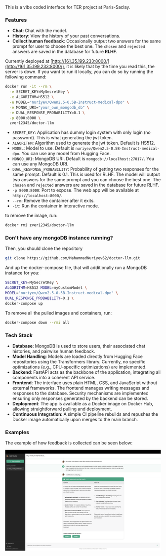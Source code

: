This is a vibe coded interface for TER project at Paris-Saclay.

### Features

- **Chat**: Chat with the model.
- **History**: View the history of your past conversations.
- **Collect human feedback**: Occasionally output two answers for the same prompt for user to choose the best one. The `chosen` and `rejected` answers are saved in the database for future **RLHF**.

Currently deployed at [http://161.35.199.233:8000/](http://161.35.199.233:8000/), it is likely that by the time you read this, the server is down. If you want to run it locally, you can do so by running the following command:

```bash
docker run -it --rm \
  -e SECRET_KEY=MySecretKey \
  -e ALGORITHM=HS512 \
  -e MODEL="nuriyev/Qwen2.5-0.5B-Instruct-medical-dpo" \
  -e MONGO_URI="your_own_mongodb_db" \
  -e DUAL_RESPONSE_PROBABILITY=0.1 \
  -p 8000:8000 \
  zver12345/doctor-llm
```

- `SECRET_KEY`: Application has dummy login system with only login (no password). This is what generating the jwt token.
- `ALGORITHM`: Algorithm used to generate the jwt token. Default is HS512.
- `MODEL`: Model to use. Default is `nuriyev/Qwen2.5-0.5B-Instruct-medical-dpo`. You can use any model from Hugging Face.
- `MONGO_URI`: MongoDB URI. Default is `mongodb://localhost:27017/`. You can use any MongoDB URI.
- `DUAL_RESPONSE_PROBABILITY`: Probability of getting two responses for the same prompt. Default is 0.1. This is used for RLHF. The model will output two answers for the same prompt and you can choose the best one. The `chosen` and `rejected` answers are saved in the database for future RLHF.
- `-p 8000:8000`: Port to expose. The web app will be available at `http://localhost:8000/`.
- `--rm`: Remove the container after it exits.
- `-it`: Run the container in interactive mode.

to remove the image, run:

```bash
docker rmi zver12345/doctor-llm
```

### Don't have any mongoDB instance running?

Then, you should clone the repository

```bash
git clone https://github.com/MahammadNuriyev62/doctor-llm.git
```

And up the docker-compose file, that will additionally run a MongoDB instance for you:

```bash
SECRET_KEY=MySecretKey \
ALGORITHM=HS512 MODEL=myCustomModel \
MODEL="nuriyev/Qwen2.5-0.5B-Instruct-medical-dpo" \
DUAL_RESPONSE_PROBABILITY=0.1 \
docker-compose up
```

To remove all the pulled images and containers, run:

```bash
docker-compose down --rmi all
```

### Tech Stack

- **Database**: MongoDB is used to store users, their associated chat histories, and pairwise human feedback.
- **Model Handling**: Models are loaded directly from Hugging Face repositories using the Transformers library. Currently, no specific optimizations (e.g., CPU-specific optimizations) are implemented.
- **Backend**: FastAPI acts as the backbone of the application, integrating all components into a coherent API service.
- **Frontend**: The interface uses plain HTML, CSS, and JavaScript without external frameworks. The frontend manages writing messages and responses to the database. Security mechanisms are implemented ensuring only responses generated by the backend can be stored.
- **Deployment**: The app is available as a Docker image on Docker Hub, allowing straightforward pulling and deployment.
- **Continuous Integration**: A simple CI pipeline rebuilds and repushes the Docker image automatically upon merges to the main branch.

### Examples

The example of how feedback is collected can be seen below:

<img src="./assets/screenshot_of_human_feedback_collection.png" alt="drawing" width="600"/>
